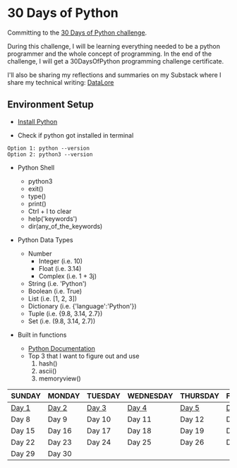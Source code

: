 # 30 Days of Python
Committing to the [30 Days of Python challenge]((https://github.com/Asabeneh/30-Days-Of-Python)).

During this challenge, I will be learning everything needed to be a python programmer and the whole concept of programming. In the end of the challenge, I will get a 30DaysOfPython programming challenge certificate.

I'll also be sharing my reflections and summaries on my Substack where I share my technical writing: [DataLore](https://datalore.substack.com/)

## Environment Setup
- [Install Python](https://www.python.org/downloads/)

- Check if python got installed in terminal
```
Option 1: python --version
Option 2: python3 --version
```

- Python Shell
    - python3
    - exit()
    - type()
    - print()
    - Ctrl + l to clear
    - help('keywords')
    - dir(any_of_the_keywords) <!-- gives information about the keyword -->

- Python Data Types
    - Number 
        - Integer   (i.e. 10)
        - Float     (i.e. 3.14)
        - Complex   (i.e. 1 + 3j)
    - String        (i.e. 'Python')
    - Boolean       (i.e. True)
    - List          (i.e. [1, 2, 3])     
    - Dictionary    (i.e. {'language':'Python'})
    - Tuple         (i.e. {9.8, 3.14, 2.7})
    - Set           (i.e. (9.8, 3.14, 2.7))

- Built in functions
    - [Python Documentation](https://docs.python.org/3.9/library/functions.html) 
    - Top 3 that I want to figure out and use
        1. hash()
        2. ascii()
        3. memoryview()

|  SUNDAY  | MONDAY  |  TUESDAY | WEDNESDAY     | THURSDAY  | FRIDAY | SATURDAY |
| -------- | ------- |-------   |-------        |-------    |------- |-------   |
| [Day 1](./01_Day_Introduction/01_Day_introduction.md)  | [Day 2](./02_variables_builtin_functions/02_variables_builtin_functions.md)    | [Day 3](./03_operators/03_operators.md) | [Day 4](./04_strings/04_strings.md) | [Day 5](05_lists/05_lists.md) | [Day 6](06_Day_tuples/tuples.py) | Day 7 |
| Day 8    | Day 9   | Day 10   | Day 11   |Day 12   | Day 13   | Day 14   |
| Day 15    | Day 16   | Day 17   | Day 18   |Day 19   | Day 20   | Day 21   |
| Day 22    | Day 23   | Day 24   | Day 25   |Day 26   | Day 27   | Day 28   |
| Day 29    | Day 30   |   |   |   |   |    |